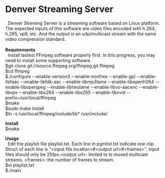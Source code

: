 # Denver Streaming Server
&nbsp;&nbsp;Denver Streming Server is a streaming software based on Linux platform. The expected inputs of this software are video files encoded with h.264, h.265, vp9, etc. And the output is an udp/multicast stream with the same video compression standard.<br />  
<b>Requirements</b><br />
&nbsp;&nbsp;Install lastest FFmpeg software properly first. In this progress, you may need to install some supporting software.<br />
$git clone git://source.ffmpeg.org/ffmpeg.git ffmpeg<br />
$cd ffmpeg<br />
$./configure --enable-version3 --enable-nonfree --enable-gpl --enable-libfaac --enable-libfdk-aac --enable-libmp3lame --enable-libopenh264 --enable-libopenjpeg --enable-libtwolame --enable-libvo-aacenc --enable-libvpx --enable-libx264 --enable-libx265 --enable-libxvid --prefix=/usr/local/ffmpeg<br />
$make<br />
$sudo make install<br />
$ln -s /usr/local/ffmpeg/include/lib* /usr/include/<br />

<b>Install</b><br />
$make<br />

<b>Usage</b><br />
&nbsp;&nbsp;Edit the playlsit file playlist.txt. Each line in pgmlist.txt indicate one clip. Struct of each line is &quot;&lt;input file location&gt;#&lt;output url&gt;#&lt;frames&gt;&quot;. Input files should only be 25fps.&lt;output url&gt;: limited to ts muxed multicast streams. &lt;frames&gt;: the number of frames to stream.<br />
$vi playlist.txt<br />
$./main<br />

